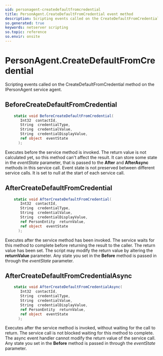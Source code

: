 ```yaml
---
uid: personagent-createdefaultfromcredential
title: PersonAgent.CreateDefaultFromCredential event method
description: Scripting events called on the CreateDefaultFromCredential method on the PersonAgent service agent.
so.generated: true
keywords: netserver scripting
so.topic: reference
so.envir: onsite
---
```

# PersonAgent.CreateDefaultFromCredential

Scripting events called on the <see cref='M:IPersonAgent.CreateDefaultFromCredential'>CreateDefaultFromCredential</see> method on the <see cref='IPersonAgent'>IPersonAgent</see>  service agent.

## BeforeCreateDefaultFromCredential
```cs
    static void BeforeCreateDefaultFromCredential(
       Int32  contactId,
       String  credentialType,
       String  credentialValue,
       String  credentialDisplayValue,
       ref object  eventState
      );
```
Executes before the service method is invoked.
The return value is not calculated yet, so this method can't affect the result.
It can store some state in the *eventState* parameter, that is passed to the **After** and **AfterAsync** methods in this service call.
Event state is not preserved between different service calls. It is set to null at the start of each service call.
## AfterCreateDefaultFromCredential
```cs
    static void AfterCreateDefaultFromCredential(
       Int32  contactId,
       String  credentialType,
       String  credentialValue,
       String  credentialDisplayValue,
       ref PersonEntity  returnValue,
       ref object  eventState
      );
```
Executes after the service method has been invoked. The service waits for this method to complete before returning the result to the caller.
The return value has been set. The script may modify the return value by altering the **returnValue** parameter.
Any state you set in the **Before** method is passed in through the *eventState* parameter.
## AfterCreateDefaultFromCredentialAsync
```cs
    static void AfterCreateDefaultFromCredentialAsync(
       Int32  contactId,
       String  credentialType,
       String  credentialValue,
       String  credentialDisplayValue,
       ref PersonEntity  returnValue,
       ref object  eventState
      );
```
Executes after the service method is invoked, without waiting for the call to return.
The service call is not blocked waiting for this method to complete.
The async event handler cannot modify the return value of the service call.
Any state you set in the **Before** method is passed in through the *eventState* parameter.

